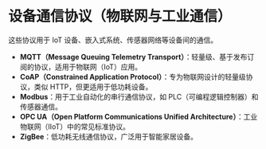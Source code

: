 # 设备通信协议（物联网与工业通信）

这些协议用于 IoT 设备、嵌入式系统、传感器网络等设备间的通信。

- **MQTT（Message Queuing Telemetry Transport）**：轻量级、基于发布订阅的协议，适用于物联网（IoT）应用。
- **CoAP（Constrained Application Protocol）**：专为物联网设计的轻量级协议，类似 HTTP，但更适用于低功耗设备。
- **Modbus**：用于工业自动化的串行通信协议，如 PLC（可编程逻辑控制器）和传感器通信。
- **OPC UA（Open Platform Communications Unified Architecture）**：工业物联网（IIoT）中的常见标准协议。
- **ZigBee**：低功耗无线通信协议，广泛用于智能家居设备。